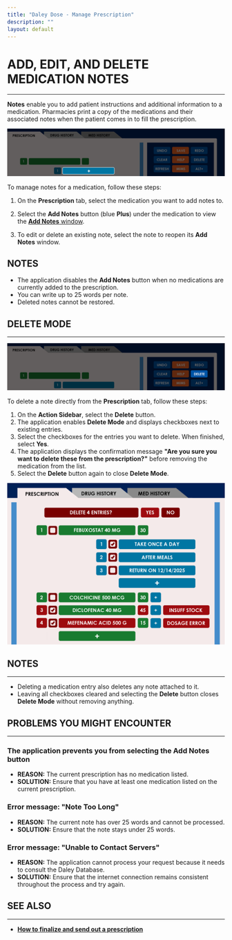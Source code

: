 ```yaml
---
title: "Daley Dose - Manage Prescription"
description: ""
layout: default
---
```


# **ADD, EDIT, AND DELETE MEDICATION NOTES**  
---
**Notes** enable you to add patient instructions and additional information to a medication. Pharmacies print a copy of the medications and their associated notes when the patient comes in to fill the prescription.

![Daley Dose user interface screenshot](/assets/images/daley-dose-home-window-parts-add-notes.png) 

To manage notes for a medication, follow these steps:

1. On the **Prescription** tab, select the medication you want to add notes to.

2. Select the **Add Notes** button (blue **Plus**) under the medication to view the [**Add Notes** window](/daleydose/window-add-notes).

3. To edit or delete an existing note, select the note to reopen its **Add Notes** window.

## **NOTES**
- The application disables the **Add Notes** button when no medications are currently added to the prescription.
- You can write up to 25 words per note.
- Deleted notes cannot be restored.

## **DELETE MODE**
---
![Daley Dose user interface delete button](/assets/images/daley-dose-home-window-parts-delete.png)

To delete a note directly from the **Prescription** tab, follow these steps:

1. On the **Action Sidebar**, select the **Delete** button.  
2. The application enables **Delete Mode** and displays checkboxes next to existing entries.  
3. Select the checkboxes for the entries you want to delete. When finished, select **Yes**.  
4. The application displays the confirmation message **"Are you sure you want to delete these from the prescription?"** before removing the medication from the list.  
5. Select the **Delete** button again to close **Delete Mode**.

![Daley Dose user interface delete mode](/assets/images/daley-dose-home-window-tab-1-delete.png)

## **NOTES**
---
- Deleting a medication entry also deletes any note attached to it.  
- Leaving all checkboxes cleared and selecting the **Delete** button closes **Delete Mode** without removing anything.


## **PROBLEMS YOU MIGHT ENCOUNTER**
---

### The application prevents you from selecting the **Add Notes** button  
- **REASON:** The current prescription has no medication listed.  
- **SOLUTION:** Ensure that you have at least one medication listed on the current prescription.

### Error message: **"Note Too Long"**  
- **REASON:** The current note has over 25 words and cannot be processed.  
- **SOLUTION:** Ensure that the note stays under 25 words.

### Error message: **"Unable to Contact Servers"**  
- **REASON:** The application cannot process your request because it needs to consult the Daley Database.  
- **SOLUTION:** Ensure that the internet connection remains consistent throughout the process and try again.


## **SEE ALSO**
---
- [**How to finalize and send out a prescription**](/daleydose/prescription-finalize)
